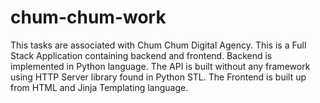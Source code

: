 # chum-chum-work
This tasks are associated with Chum Chum Digital Agency.
This is a Full Stack Application containing backend and frontend. Backend is implemented in Python language. The API is built without any framework using HTTP Server library found in Python STL. The Frontend is built up from HTML and Jinja Templating language.
